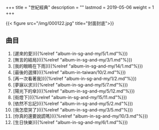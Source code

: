+++
title = "世紀經典"
description = ""
lastmod = 2019-05-06
weight = 1
+++

{{< figure src="/img/000122.jpg" title="封面封底">}}

## 曲目

1. [遲來的愛]({{%relref "album-in-sg-and-my/5/1.md"%}}) 
2. [無言的結局]({{%relref "album-in-sg-and-my/3/1.md"%}}) 
3. [我的眼睛在下雨]({{%relref "album-in-sg-and-my/14/1.md"%}}) 
4. [最後的選擇]({{%relref "album-in-taiwan/10/2.md"%}}) 
5. [再一次看著我]({{%relref "album-in-sg-and-my/1/2.md"%}}) 
6. [夢寐以求]({{%relref "album-in-sg-and-my/5/7.md"%}}) 
7. [陽光下的傘]({{%relref "album-in-sg-and-my/5/12.md"%}}) 
8. [街燈下]({{%relref "album-in-sg-and-my/15/11.md"%}}) 
9. [依然不忘記]({{%relref "album-in-sg-and-my/5/2.md"%}}) 
10. [我怎麼哭了]({{%relref "album-in-sg-and-my/3/5.md"%}}) 
11. [你真的還要說謊嗎]({{%relref "album-in-sg-and-my/10/3.md"%}}) 
12. [生日快樂]({{%relref "album-in-sg-and-my/6/1.md"%}}) 
